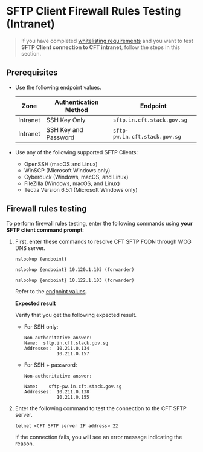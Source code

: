 # SFTP Client Firewall Rules Testing (Intranet)

> If you have completed [whitelisting requirements](https://docs.developer.tech.gov.sg/docs/cft-additional-docs/whitelisting) and you want to test **SFTP Client connection to CFT intranet**, follow the steps in this section.

## Prerequisites

- Use the following endpoint values.

    | Zone | Authentication Method | Endpoint | 
    | -- | -- | -- |
    | Intranet | SSH Key Only | `sftp.in.cft.stack.gov.sg` |
    | Intranet | SSH Key and Password | `sftp-pw.in.cft.stack.gov.sg` | 

- Use any of the following supported SFTP Clients:

   - OpenSSH (macOS and Linux)<br>
   - WinSCP (Microsoft Windows only)<br>
   - Cyberduck (Windows, macOS, and Linux)<br>
   - FileZilla (Windows, macOS, and Linux)<br>
   - Tectia Version 6.5.1 (Microsoft Windows only)

##  Firewall rules testing 

To perform firewall rules testing, enter the following commands using **your SFTP client command prompt**:

1. First, enter these commands to resolve CFT SFTP FQDN through WOG DNS server.

    ```
    nslookup {endpoint}
    ```

    ```
    nslookup {endpoint} 10.120.1.103 (forwarder)
    ```

    ```
    nslookup {endpoint} 10.122.1.103 (forwarder)
    ```

    Refer to the [endpoint values](#prerequisites).

    **Expected result**

    Verify that you get the following expected result.

    - For SSH only:

        ```
        Non-authoritative answer:
        Name:  sftp.in.cft.stack.gov.sg
        Addresses:  10.211.0.134
                    10.211.0.157
        ```
    - For SSH + password:

        ```
        Non-authoritative answer:

        Name:    sftp-pw.in.cft.stack.gov.sg
        Addresses:  10.211.0.138
                    10.211.0.155
        ```

2. Enter the following command to test the connection to the CFT SFTP server.

    ```
    telnet <CFT SFTP server IP address> 22
    ```

     If the connection fails, you will see an error message indicating the reason.

<!-- 
# Connectivity test

Enter the following command to connect to the CFT SFTP Server:

```
sftp <username>@<hostname>
```

username isYour SFTP Username. This is generated in Step 1: Set up the application.

-->